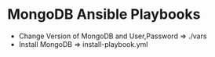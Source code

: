 # MongoDB Ansible Playbooks

-   Change Version of MongoDB and User,Password => ./vars
-   Install MongoDB => install-playbook.yml